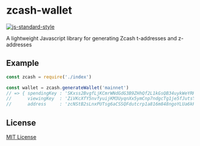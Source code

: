 # zcash-wallet

[![js-standard-style](https://cdn.rawgit.com/feross/standard/master/badge.svg)](https://github.com/feross/standard)

A lightweight Javascript library for generating Zcash t-addresses and z-addresses

## Example

``` javascript
const zcash = require('./index')

const wallet = zcash.generateWallet('mainnet')
// => { spendingKey : 'SKxss2BvgfLjKCmrWNdGdG3B9ZHhQf2L1kGsQB34uykWeYRHgaDN',
//      viewingKey  : 'ZiVKcXfY5nvfyuijKM3UyqnXx5ymCnp7ndgcTg1je5fJutsYxKiUousgH4TP2vY2pMBK594X91vdiFH8gR41gTjutR1ycsuzW',
//      address     : 'zcNStB2sLnxPUTsg6aCSSQFdutcrp1a816m848ngoYLUa6kRTC3uZMWAhHnCU6bPtYyYGSw4HFFgDS2u6pwv41cx8BBgy8u' }
```

## License

[MIT License](LICENSE)
